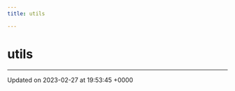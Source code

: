 ```yaml
---
title: utils

---
```


# utils








-------------------------------

Updated on 2023-02-27 at 19:53:45 +0000